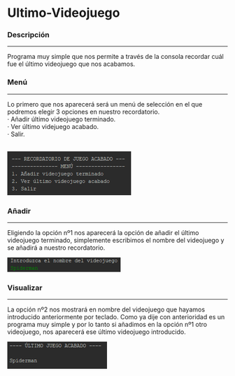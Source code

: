 <h1> Ultimo-Videojuego </h1>
<h3> Descripción </h3> <hr>
Programa muy simple que nos permite a través de la consola recordar cuál fue el último videojuego que nos acabamos.

<h3> Menú </h3> <hr>
Lo primero que nos aparecerá será un menú de selección en el que podremos elegir 3 opciones en nuestro recordatorio. <br>
· Añadir último videojuego terminado. <br>
· Ver último videjuego acabado. <br>
· Salir. <br><br>

![](images/menu.png)

<h3> Añadir </h3> <hr>
Eligiendo la opción nº1 nos aparecerá la opción de añadir el último videojuego terminado, simplemente escribimos el nombre del videojuego y se añadirá a nuestro recordatorio. <br>

![](images/1.png)

<h3> Visualizar </h3> <hr>
La opción nº2 nos mostrará en nombre del videojuego que hayamos introducido anteriormente por teclado. Como ya dije con anterioridad es un programa muy simple y por lo tanto si añadimos en la opción nº1 otro videojuego, nos aparecerá ese último videojuego introducido. <br>

![](images/2.png)





